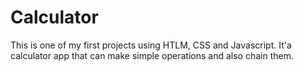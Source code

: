 # Calculator
This is one of my first projects using HTLM, CSS and Javascript. It'a calculator app that can make simple operations and also chain them.